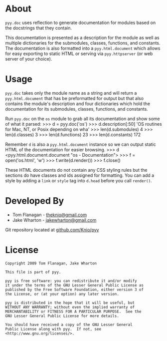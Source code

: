 About
=====
`pyy.doc` uses reflection to generate documentation for modules based on the
docstrings that they contain.

This documentation is presented as a description for the module as well as
multiple dictionaries for the submodules, classes, functions, and constants.
The documentation is also formatted into a `pyy.html.document` which allows
for easy exporting to static HTML or serving via `pyy.httpserver` (or web
server of your choice).


Usage
=====
`pyy.doc` takes only the module name as a string and will return a
`pyy.html.document` that has be preformatted for output but that also
contains the module's description and four dictionaries which hold the
documentation for its submodules, classes, functions, and constants.

Run `pyy.doc` on the `os` module to grab all its documentation and show
some of what it parsed:
    >>> d = pyy.doc('os')
    >>> d.description[:50]
    'OS routines for Mac, NT, or Posix depending on wha'
    >>> len(d.submodules)
    4
    >>> len(d.classes)
    3
    >>> len(d.functions)
    23
    >>> len(d.constants)
    172

Remember `d` is also a `pyy.html.document` instance so we can output static
HTML of the documentation for easier browsing.
    >>> d
    <pyy.html.document.document "os - Documentation">
    >>> f = open('os.html', 'w')
    >>> f.write(d.render())
    >>> f.close()

These HTML documents do not contain any CSS styling rules but the sections do
have classes and ids assigned for formatting. You can add a style by adding a
`link` or `style` tag into `d.head` before you call `render()`.


Developed By
============
* Tom Flanagan - <theknio@gmail.com>
* Jake Wharton - <jakewharton@gmail.com>

Git repository located at
[github.com/Knio/pyy](http://github.com/Knio/pyy)


License
=======
    Copyright 2009 Tom Flanagan, Jake Wharton
    
    This file is part of pyy.
    
    pyy is free software: you can redistribute it and/or modify
    it under the terms of the GNU Lesser General Public License as
    published by the Free Software Foundation, either version 3 of
    the License, or (at your option) any later version.
    
    pyy is distributed in the hope that it will be useful, but
    WITHOUT ANY WARRANTY; without even the implied warranty of
    MERCHANTABILITY or FITNESS FOR A PARTICULAR PURPOSE.  See the
    GNU Lesser General Public License for more details.
    
    You should have received a copy of the GNU Lesser General
    Public License along with pyy.  If not, see
    <http://www.gnu.org/licenses/>.
